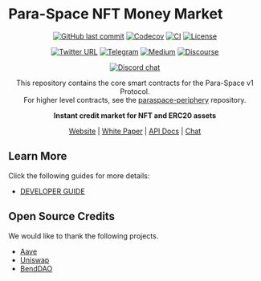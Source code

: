 # Para-Space NFT Money Market

<div align="center">

[![GitHub last commit](https://img.shields.io/github/last-commit/para-space/paraspace-core)](https://github.com/para-space/paraspace-core/commits/main)
[![Codecov](https://codecov.io/gh/para-space/paraspace-periphery/branch/main/graph/badge.svg)](https://codecov.io/gh/para-space/paraspace-periphery)
[![CI](https://github.com/para-space/paraspace-core/workflows/CI/badge.svg)](https://github.com/para-space/paraspace-core/actions)
[![License](https://img.shields.io/github/license/para-space/paraspace-core?color=green)](https://github.com/para-space/paraspace-core/blob/main/LICENSE)

[![Twitter URL](https://img.shields.io/twitter/follow/Para_Space?style=social)](https://twitter.com/Para_Space)
[![Telegram](https://img.shields.io/badge/Telegram-gray?logo=telegram)](https://t.me/ParaSpace)
[![Medium](https://img.shields.io/badge/Medium-gray?logo=medium)](https://medium.com/@paraspace)
[![Discourse](https://img.shields.io/badge/Forum-gray?logo=discourse)](https://discourse.para.space)

[![Discord chat][discord-badge]][discord-url]

[discord-badge]: https://img.shields.io/discord/991666009637392425.svg?logo=discord&style=flat-square
[discord-url]: https://discord.com/invite/UBnnr7pt5a

This repository contains the core smart contracts for the Para-Space v1 Protocol.  
For higher level contracts, see the [ paraspace-periphery](https://github.com/para-space/paraspace-periphery)
repository.

</div>

<div align="center">

<strong>Instant credit market for NFT and ERC20 assets</strong>

[Website](https://para.space) |
[White Paper](https://docs.para.space/para-space/para-space/readme) |
[API Docs](https://docs.para.space/para-space/para-space/developer-docs) |
[Chat](https://discord.com/invite/UBnnr7pt5a)

</div>

## Learn More

Click the following guides for more details:

- [DEVELOPER GUIDE](https://github.com/para-space/paraspace-core/blob/main/docs/DEVELOPER-GUIDE.md)

## Open Source Credits

We would like to thank the following projects.

- [Aave](https://github.com/aave/aave-v3-core)
- [Uniswap](https://github.com/Uniswap/v3-core)
- [BendDAO](https://github.com/BendDAO/bend-downpayment)
